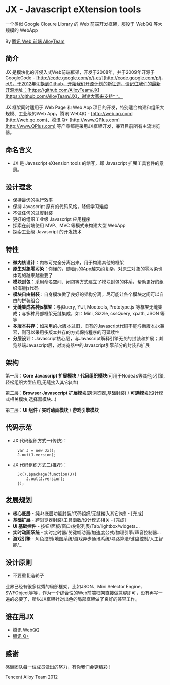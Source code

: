 JX - Javascript eXtension tools
===============================
一个类似 Google Closure Library 的 Web 前端开发框架，服役于 WebQQ 等大规模的 WebApp

By [腾讯 Web 前端 AlloyTeam](http://www.AlloyTeam.com/)

## 简介

JX 是模块化的非侵入式Web前端框架，开发于2008年，并于2009年开源于GoogleCode - [http://code.google.com/p/j-et/](http://code.google.com/p/j-et/)，于2012年切换到Github，开始我们开源计划的新征途，请记住我们的最新开源地址：[https://github.com/AlloyTeam/JX](https://github.com/AlloyTeam/JX)，谢谢大家来支持^_^。


JX 框架同时适用于 Web Page 和 Web App 项目的开发，特别适合构建和组织大规模、工业级的Web App，腾讯 WebQQ - [http://web.qq.com](http://web.qq.com)、腾讯 Q+ [http://www.QPlus.com](http://www.QPlus.com) 等产品都是采用JX框架开发，兼容目前所有主流浏览器。

## 命名含义
 * JX 是 Javascript eXtension tools 的缩写，即 Javascript 扩展工具套件的意思。


## 设计理念
 * 保持最优的执行效率
 * 保持 Javascript 原有的代码风格，降低学习难度
 * 不做任何的过度封装
 * 更好的组织工业级 Javascript 应用程序
 * 探索在前端使用 MVP、MVC 等模式来构建大型 WebApp
 * 探索工业级 Javascript 的开发技术



## 特性

- **微内核设计**：内核可完全分离出来，用于构建其他的框架
- **原生对象零污染**：你懂的，随着js的App越来约复杂，对原生对象的零污染也体现的越来越重要了
- **模块封包**：采用命名空间、闭包等方式建立了模块封包的体系，帮助更好的组织海量js代码
- **模块自由拼装**：自身模块做了良好的架构分离，尽可能让各个模块之间可以自由的拼装组合
- **无缝集成各种js框架**：与jQuery, YUI, Mootools, Prototype.js 等框架无缝集成；与多种局部框架无缝集成，如：Mini, Sizzle, cssQuery, xpath, JSON 等等
- **多版本共存**：如采用的Jx版本过旧，旧有的Javascript代码不能与新版本Jx兼容，则可以采用多版本共存的方式保持程序的可延续性
- **分层设计**：Javascript核心层，与Javascript解释引擎无关的封装和扩展；浏览器端Javascript层，对浏览器中的Javascript引擎部分的封装和扩展


## 架构

第一层：**Core Javascript 扩展模块** / **代码组织模块**(可用于NodeJs等其他js引擎,轻松组织大型应用,无缝接入其它js库)
 
第二层：**Browser Javasccript 扩展模块**(跨浏览器,基础封装) / **可选模块**(设计模式相关模块,选择器模块...)
 
第三层：**UI 组件** / **实时动画模块** / **游戏引擎模块**


## 代码示范
- JX 代码组织方式一(传统)：

		var J = new Jx();
		J.out(J.version);
	
- JX 代码组织方式二(推荐)：

		Jx().$package(function(J){
			J.out(J.version);
		});



## 发展规划
 - **核心底层** - 纯Js底层功能封装/代码组织/无缝接入其它js库 - [完成]
 - **基础扩展** - 跨浏览器封装/工具函数/设计模式相关 - [完成]
 - **UI 基础控件** - 按钮/面板/窗口/树形列表/Tab/lightbox/widgets...
 - **实时动画系统** - 实时定时器/关键帧动画/加速度公式/物理引擎/声音控制器...
 - **游戏引擎** - 角色控制/地图系统/游戏异步通讯系统/寻路算法/键盘控制/人工智能/...
 

## 设计原则
- 不要重复造轮子

业界已经有很多优秀的局部框架，比如JSON、Mini Selector Engine、SWFObject等等，作为一个综合性的Web前端框架直接做兼容即可，没有再写一遍的必要了，所以JX框架针对出色的局部框架做了良好的兼容工作。

## 谁在用JX
- [腾讯 WebQQ](http://web.qq.com)
- [腾讯 Q+](http://www.qplus.com)


## 感谢

感谢团队每一位成员做出的努力，有你我们会更精彩！


Tencent Alloy Team 2012
